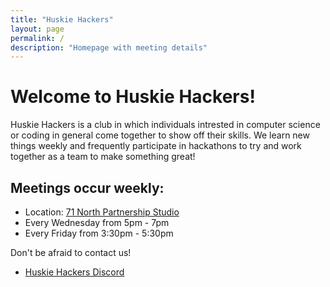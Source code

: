```yaml
---
title: "Huskie Hackers"
layout: page
permalink: /
description: "Homepage with meeting details"
---
```


# Welcome to Huskie Hackers!

Huskie Hackers is a club in which individuals intrested in computer science or coding in general come together to show off their skills. We learn new things weekly and frequently participate in hackathons to try and work together as a team to make something great!

## Meetings occur weekly:
- Location: [71 North Partnership Studio]()
- Every Wednesday from 5pm - 7pm
- Every Friday from 3:30pm - 5:30pm

Don't be afraid to contact us!
- [Huskie Hackers Discord](https://discord.com/channels/1203120063373381673/1203120063930966108)
